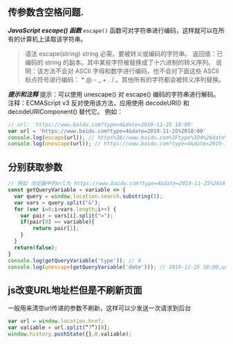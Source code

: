 ## 传参数含空格问题.
***JavaScript escape() 函数***
`escape()` 函数可对字符串进行编码，这样就可以在所有的计算机上读取该字符串。
> 语法
> escape(string)
> string 必需。要被转义或编码的字符串。
> 返回值：已编码的 string 的副本。其中某些字符被替换成了十六进制的转义序列。
> 说明：该方法不会对 ASCII 字母和数字进行编码，也不会对下面这些 ASCII 标点符号进行编码： * @ - _ + . / 。其他所有的字符都会被转义序列替换。

***提示和注释***
提示：可以使用 unescape() 对 escape() 编码的字符串进行解码。
注释：ECMAScript v3 反对使用该方法，应用使用 decodeURI() 和 decodeURIComponent() 替代它。
例如：
```js
// url: 'https://www.baidu.com?type=4&date=2019-11-25 18:00'
var url = 'https://www.baidu.com?type=4&date=2019-11-25%2018:00'
console.log(escape(url)); // https%3A//www.baidu.com%3Ftype%3D4%26date%3D2019-11-25%252018%3A00
console.log(unescape(url)); // https://www.baidu.com?type=4&date=2019-11-25 18:00
```

## 分别获取参数
```js
// 例如 浏览器中的url为 https://www.baidu.com?type=4&date=2019-11-25%2018:00
const getQueryVariable = variable => {
  var query = window.location.search.substring(1);
  var vars = query.split("&");
  for (var i=0;i<vars.length;i++) {
    var pair = vars[i].split("=");
    if(pair[0] == variable){
        return pair[1];
    }
  }
  return(false);
}
console.log(getQueryVariable('type')); // 4
console.log(unescape(getQueryVariable('date'))); // 2019-11-25 18:00,unescape可解析空格
```

## js改变URL地址栏但是不刷新页面
一般用来清空url传递的参数不刷新，这样可以少发送一次请求到后台 
```js
var url = window.location.href; 
var valiable = url.split(“?”)[0]; 
window.history.pushState({},0,valiable);
```